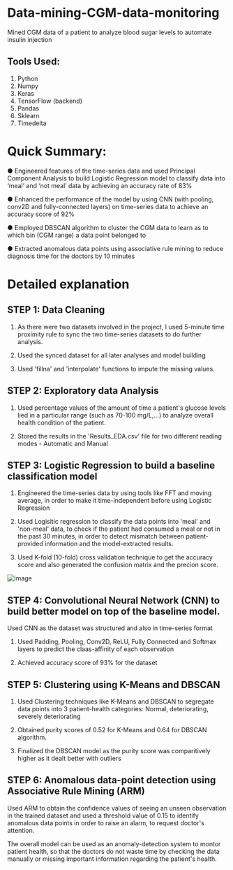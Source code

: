 # Data-mining-CGM-data-monitoring
Mined CGM data of a patient to analyze blood sugar levels to automate insulin injection

## Tools Used:
1. Python 
2. Numpy
3. Keras
4. TensorFlow (backend)
5. Pandas
6. Sklearn
7. Timedelta

# Quick Summary:

● Engineered features of the time-series data and used Principal Component Analysis to build Logistic Regression model to classify data into ‘meal’ and ‘not meal’ data by achieving an accuracy rate of 83%

● Enhanced the performance of the model by using CNN (with pooling, conv2D and fully-connected layers) on time-series data to achieve an accuracy score of 92%

● Employed DBSCAN algorithm to cluster the CGM data to learn as to which bin (CGM range) a data point belonged to

● Extracted anomalous data points using associative rule mining to reduce diagnosis time for the doctors by 10 minutes

# Detailed explanation

## STEP 1: Data Cleaning

1. As there were two datasets involved in the project, I used 5-minute time proximity rule to sync the two time-series datasets to do further analysis.

2. Used the synced dataset for all later analyses and model building

2. Used 'fillna' and 'interpolate' functions to impute the missing values.
 
## STEP 2: Exploratory data Analysis

1. Used percentage values of the amount of time a patient's glucose levels lied in a particular range (such as 70-100 mg/L,...) to analyze overall health condition of the patient.

2. Stored the results in the 'Results_EDA.csv' file for two different reading modes - Automatic and Manual

## STEP 3: Logistic Regression to build a baseline classification model

1. Engineered the time-series data by using tools like FFT and moving average, in order to make it time-independent before using Logistic Regression

2. Used Logisitic regression to classify the data points into 'meal' and 'non-meal' data, to check if the patient had consumed a meal or not in the past 30 minutes, in order to detect mismatch between patient-provided information and the model-extracted results.

3. Used K-fold (10-fold) cross validation technique to get the accuracy score and also generated the confusion matrix and the precion score.

![image](https://user-images.githubusercontent.com/64389100/138205419-a7d5f764-44dc-48f9-9a09-2323bcd4f3ac.png)

## STEP 4: Convolutional Neural Network (CNN) to build better model on top of the baseline model.

Used CNN as the dataset was structured and also in time-series format 

1. Used Padding, Pooling, Conv2D, ReLU, Fully Connected and Softmax layers to predict the claas-affinity of each observation

2. Achieved accuracy score of 93% for the dataset

## STEP 5: Clustering using K-Means and DBSCAN

1. Used Clustering techniques like K-Means and DBSCAN to segregate data points into 3 patient-health categories: Normal, deteriorating, severely deteriorating  

2. Obtained purity scores of 0.52 for K-Means and 0.64 for DBSCAN algorithm.

3. Finalized the DBSCAN model as the purity score was comparitively higher as it dealt better with outliers

## STEP 6: Anomalous data-point detection using Associative Rule Mining (ARM)

Used ARM to obtain the confidence values of seeing an unseen observation in the trained dataset and used a threshold value of 0.15 to identify anomalous data points in order to raise an alarm, to request doctor's attention.


The overall model can be used as an anomaly-detection system to montor patient health, so that the doctors do not waste time by checking the data manually or missing important information regarding the patient's health.
